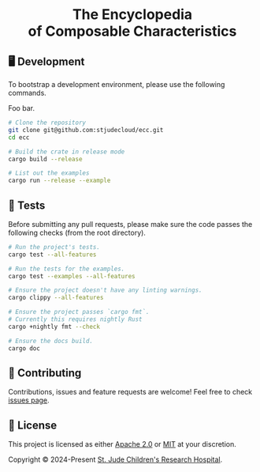 <p align="center">
  <h1 align="center">
    The Encyclopedia<br />of Composable Characteristics
  </h1>
</p>

## 🖥️ Development

To bootstrap a development environment, please use the following commands.

Foo bar.

```bash
# Clone the repository
git clone git@github.com:stjudecloud/ecc.git
cd ecc

# Build the crate in release mode
cargo build --release

# List out the examples
cargo run --release --example
```

## 🚧️ Tests

Before submitting any pull requests, please make sure the code passes the
following checks (from the root directory).

```bash
# Run the project's tests.
cargo test --all-features

# Run the tests for the examples.
cargo test --examples --all-features

# Ensure the project doesn't have any linting warnings.
cargo clippy --all-features

# Ensure the project passes `cargo fmt`.
# Currently this requires nightly Rust
cargo +nightly fmt --check

# Ensure the docs build.
cargo doc
```

## 🤝 Contributing

Contributions, issues and feature requests are welcome! Feel free to check
[issues page](https://github.com/stjudecloud/ecc/issues).

## 📝 License

This project is licensed as either [Apache 2.0][license-apache] or
[MIT][license-mit] at your discretion.

Copyright © 2024-Present [St. Jude Children's Research Hospital](https://github.com/stjude).

[license-apache]: https://github.com/stjudecloud/ecc/blob/main/LICENSE-APACHE
[license-mit]: https://github.com/stjudecloud/ecc/blob/main/LICENSE-MIT
